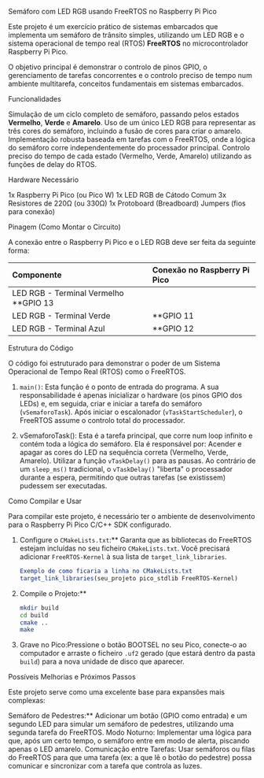  Semáforo com LED RGB usando FreeRTOS no Raspberry Pi Pico

Este projeto é um exercício prático de sistemas embarcados que implementa um semáforo de trânsito simples, utilizando um LED RGB e o sistema operacional de tempo real (RTOS) **FreeRTOS** no microcontrolador Raspberry Pi Pico.

O objetivo principal é demonstrar o controlo de pinos GPIO, o gerenciamento de tarefas concorrentes e o controlo preciso de tempo num ambiente multitarefa, conceitos fundamentais em sistemas embarcados.

 Funcionalidades

 Simulação de um ciclo completo de semáforo, passando pelos estados **Vermelho**, **Verde** e **Amarelo**.
 Uso de um único LED RGB para representar as três cores do semáforo, incluindo a fusão de cores para criar o amarelo.
 Implementação robusta baseada em tarefas com o FreeRTOS, onde a lógica do semáforo corre independentemente do processador principal.
 Controlo preciso do tempo de cada estado (Vermelho, Verde, Amarelo) utilizando as funções de delay do RTOS.

Hardware Necessário

1x Raspberry Pi Pico (ou Pico W)
1x LED RGB de Cátodo Comum
3x Resistores de 220Ω (ou 330Ω)
1x Protoboard (Breadboard)
Jumpers (fios para conexão)

 Pinagem (Como Montar o Circuito)

A conexão entre o Raspberry Pi Pico e o LED RGB deve ser feita da seguinte forma:

| Componente                | Conexão no Raspberry Pi Pico   |
| :------------------------ | :----------------------------- |
| LED RGB - Terminal Vermelho **GPIO 13  
| LED RGB - Terminal Verde  | **GPIO 11    
| LED RGB - Terminal Azul   | **GPIO 12   
 


 Estrutura do Código

O código foi estruturado para demonstrar o poder de um Sistema Operacional de Tempo Real (RTOS) como o FreeRTOS.

1.  `main()`: Esta função é o ponto de entrada do programa. A sua responsabilidade é apenas inicializar o hardware (os pinos GPIO dos LEDs) e, em seguida, criar e iniciar a tarefa do semáforo (`vSemaforoTask`). Após iniciar o escalonador (`vTaskStartScheduler`), o FreeRTOS assume o controlo total do processador.

2.  vSemaforoTask(): Esta é a tarefa principal, que corre num loop infinito e contém toda a lógica do semáforo. Ela é responsável por:
    Acender e apagar as cores do LED na sequência correta (Vermelho, Verde, Amarelo).
    Utilizar a função `vTaskDelay()` para as pausas. Ao contrário de um `sleep_ms()` tradicional, o `vTaskDelay()` "liberta" o processador durante a espera, permitindo que outras tarefas (se existissem) pudessem ser executadas.

 Como Compilar e Usar

Para compilar este projeto, é necessário ter o ambiente de desenvolvimento para o Raspberry Pi Pico C/C++ SDK configurado.

1.  Configure o `CMakeLists.txt`:** Garanta que as bibliotecas do FreeRTOS estejam incluídas no seu ficheiro `CMakeLists.txt`. Você precisará adicionar `FreeRTOS-Kernel` à sua lista de `target_link_libraries`.

    ```cmake
    Exemplo de como ficaria a linha no CMakeLists.txt
    target_link_libraries(seu_projeto pico_stdlib FreeRTOS-Kernel)
    ```

2.  Compile o Projeto:**
    ```bash
    mkdir build
    cd build
    cmake ..
    make
    ```

3.  Grave no Pico:Pressione o botão BOOTSEL no seu Pico, conecte-o ao computador e arraste o ficheiro `.uf2` gerado (que estará dentro da pasta `build`) para a nova unidade de disco que aparecer.

 Possíveis Melhorias e Próximos Passos

Este projeto serve como uma excelente base para expansões mais complexas:

Semáforo de Pedestres:** Adicionar um botão (GPIO como entrada) e um segundo LED para simular um semáforo de pedestres, utilizando uma segunda tarefa do FreeRTOS.
Modo Noturno: Implementar uma lógica para que, após um certo tempo, o semáforo entre em modo de alerta, piscando apenas o LED amarelo.
Comunicação entre Tarefas: Usar semáforos ou filas do FreeRTOS para que uma tarefa (ex: a que lê o botão do pedestre) possa comunicar e sincronizar com a tarefa que controla as luzes.